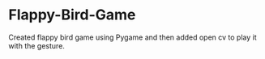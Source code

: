 # Flappy-Bird-Game
Created flappy bird game using Pygame and then added open cv to play it with the gesture.
